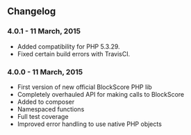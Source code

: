 ## Changelog

### 4.0.1 - 11 March, 2015
- Added compatibility for PHP 5.3.29.
- Fixed certain build errors with TravisCI.

### 4.0.0 - 11 March, 2015

- First version of new official BlockScore PHP lib
- Completely overhauled API for making calls to BlockScore
- Added to composer
- Namespaced functions
- Full test coverage
- Improved error handling to use native PHP objects
